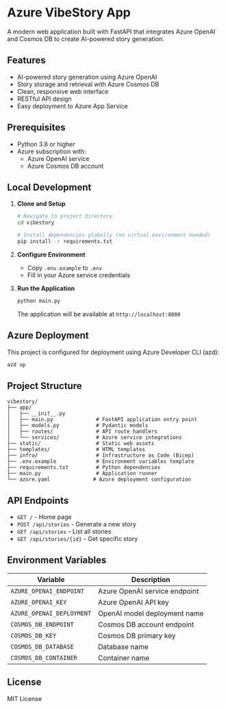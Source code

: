 # Azure VibeStory App

A modern web application built with FastAPI that integrates Azure OpenAI and Cosmos DB to create AI-powered story generation.

## Features

- AI-powered story generation using Azure OpenAI
- Story storage and retrieval with Azure Cosmos DB
- Clean, responsive web interface
- RESTful API design
- Easy deployment to Azure App Service

## Prerequisites

- Python 3.8 or higher
- Azure subscription with:
  - Azure OpenAI service
  - Azure Cosmos DB account

## Local Development

1. **Clone and Setup**
   ```bash
   # Navigate to project directory
   cd vibestory
   
   # Install dependencies globally (no virtual environment needed)
   pip install -r requirements.txt
   ```

2. **Configure Environment**
   - Copy `.env.example` to `.env`
   - Fill in your Azure service credentials

3. **Run the Application**
   ```bash
   python main.py
   ```
   
   The application will be available at `http://localhost:8000`

## Azure Deployment

This project is configured for deployment using Azure Developer CLI (azd):

```bash
azd up
```

## Project Structure

```
vibestory/
├── app/
│   ├── __init__.py
│   ├── main.py              # FastAPI application entry point
│   ├── models.py            # Pydantic models
│   ├── routes/              # API route handlers
│   └── services/            # Azure service integrations
├── static/                  # Static web assets
├── templates/               # HTML templates
├── infra/                   # Infrastructure as Code (Bicep)
├── .env.example             # Environment variables template
├── requirements.txt         # Python dependencies
├── main.py                  # Application runner
└── azure.yaml              # Azure deployment configuration
```

## API Endpoints

- `GET /` - Home page
- `POST /api/stories` - Generate a new story
- `GET /api/stories` - List all stories
- `GET /api/stories/{id}` - Get specific story

## Environment Variables

| Variable | Description |
|----------|-------------|
| `AZURE_OPENAI_ENDPOINT` | Azure OpenAI service endpoint |
| `AZURE_OPENAI_KEY` | Azure OpenAI API key |
| `AZURE_OPENAI_DEPLOYMENT` | OpenAI model deployment name |
| `COSMOS_DB_ENDPOINT` | Cosmos DB account endpoint |
| `COSMOS_DB_KEY` | Cosmos DB primary key |
| `COSMOS_DB_DATABASE` | Database name |
| `COSMOS_DB_CONTAINER` | Container name |

## License

MIT License
